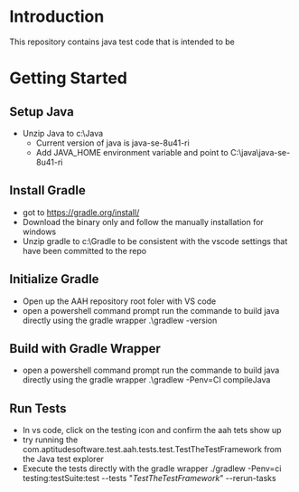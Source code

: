 # Introduction 
This repository contains java test code that is intended to be 

# Getting Started

## Setup Java
* Unzip Java to c:\Java
    * Current version of java is java-se-8u41-ri
    * Add JAVA_HOME environment variable and point to C:\java\java-se-8u41-ri

## Install Gradle
* got to https://gradle.org/install/
* Download the binary only and follow the manually installation for windows
* Unzip gradle to c:\Gradle to be consistent with the vscode settings that have been committed to the repo
    
## Initialize Gradle    
* Open up the AAH repository root foler with VS code
* open a powershell command prompt run the commande to build java directly using the gradle wrapper
    .\gradlew -version
        

## Build with Gradle Wrapper
* open a powershell command prompt run the commande to build java directly using the gradle wrapper
    .\gradlew -Penv=CI compileJava


## Run Tests
* In vs code, click on the testing icon and confirm the aah tets show up
* try running the com.aptitudesoftware.test.aah.tests.test.TestTheTestFramework from the Java test explorer
* Execute the tests directly with the gradle wrapper
    ./gradlew -Penv=ci testing:testSuite:test --tests "*TestTheTestFramework*" --rerun-tasks